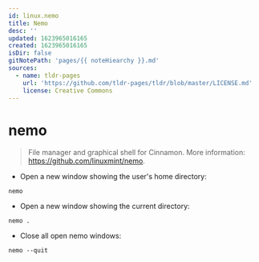 ```yaml
---
id: linux.nemo
title: Nemo
desc: ''
updated: 1623965016165
created: 1623965016165
isDir: false
gitNotePath: 'pages/{{ noteHiearchy }}.md'
sources:
  - name: tldr-pages
    url: 'https://github.com/tldr-pages/tldr/blob/master/LICENSE.md'
    license: Creative Commons
---
```

# nemo

> File manager and graphical shell for Cinnamon.
> More information: <https://github.com/linuxmint/nemo>.

- Open a new window showing the user's home directory:

`nemo`

- Open a new window showing the current directory:

`nemo .`

- Close all open nemo windows:

`nemo --quit`

